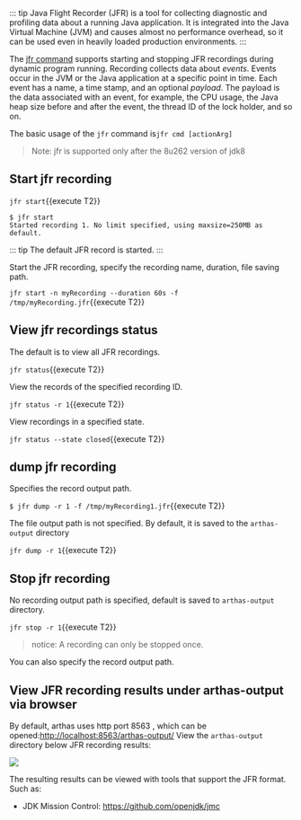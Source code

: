 ::: tip
Java Flight Recorder (JFR) is a tool for collecting diagnostic and profiling data about a running Java application. It is integrated into the Java Virtual Machine (JVM) and causes almost no performance overhead, so it can be used even in heavily loaded production environments.
:::

The [jfr command](https://arthas.aliyun.com/en/doc/jfr.html) supports starting and stopping JFR recordings during dynamic program running. Recording collects data about _events_. Events occur in the JVM or the Java application at a specific point in time. Each event has a name, a time stamp, and an optional _payload_. The payload is the data associated with an event, for example, the CPU usage, the Java heap size before and after the event, the thread ID of the lock holder, and so on.

The basic usage of the `jfr` command is`jfr cmd [actionArg]`

> Note: jfr is supported only after the 8u262 version of jdk8

## Start jfr recording

`jfr start`{{execute T2}}

```
$ jfr start
Started recording 1. No limit specified, using maxsize=250MB as default.
```

::: tip
The default JFR record is started.
:::

Start the JFR recording, specify the recording name, duration, file saving path.

`jfr start -n myRecording --duration 60s -f /tmp/myRecording.jfr`{{execute T2}}

## View jfr recordings status

The default is to view all JFR recordings.

`jfr status`{{execute T2}}

View the records of the specified recording ID.

`jfr status -r 1`{{execute T2}}

View recordings in a specified state.

`jfr status --state closed`{{execute T2}}

## dump jfr recording

Specifies the record output path.

`$ jfr dump -r 1 -f /tmp/myRecording1.jfr`{{execute T2}}

The file output path is not specified. By default, it is saved to the `arthas-output` directory

`jfr dump -r 1`{{execute T2}}

## Stop jfr recording

No recording output path is specified, default is saved to `arthas-output` directory.

`jfr stop -r 1`{{execute T2}}

> notice: A recording can only be stopped once.

You can also specify the record output path.

## View JFR recording results under arthas-output via browser

By default, arthas uses http port 8563 , which can be opened:[http://localhost:8563/arthas-output/](http://localhost:8563/arthas-output/) View the `arthas-output` directory below JFR recording results:

![](/images/arthas-output-recording.png)

The resulting results can be viewed with tools that support the JFR format. Such as:

- JDK Mission Control: https://github.com/openjdk/jmc
